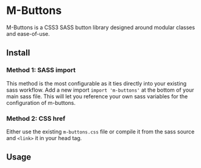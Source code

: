 # M-Buttons

M-Buttons is a CSS3 SASS button library designed around modular classes and ease-of-use.

## Install

### Method 1: SASS import

This method is the most configurable as it ties directly into your existing sass workflow. Add a new import `import 'm-buttons'` at the bottom of your main sass file. This will let you reference your own sass variables for the configuration of m-buttons.

### Method 2: CSS href

Either use the existing `m-buttons.css` file or compile it from the sass source and `<link>` it in your head tag.

## Usage

